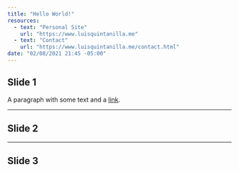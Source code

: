 ```yaml
---
title: "Hello World!"
resources: 
  - text: "Personal Site"
    url: "https://www.luisquintanilla.me"
  - text: "Contact"
    url: "https://www.luisquintanilla.me/contact.html"
date: "02/08/2021 21:45 -05:00"
---
```


## Slide 1

A paragraph with some text and a [link](https://luisquintanilla.me).

---

## Slide 2

---

## Slide 3
